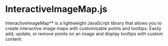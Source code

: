 # InteractiveImageMap.js
InteractiveImageMap** is a lightweight JavaScript library that allows you to create interactive image maps with customizable points and tooltips. Easily add, update, or remove points on an image and display tooltips with custom content.
